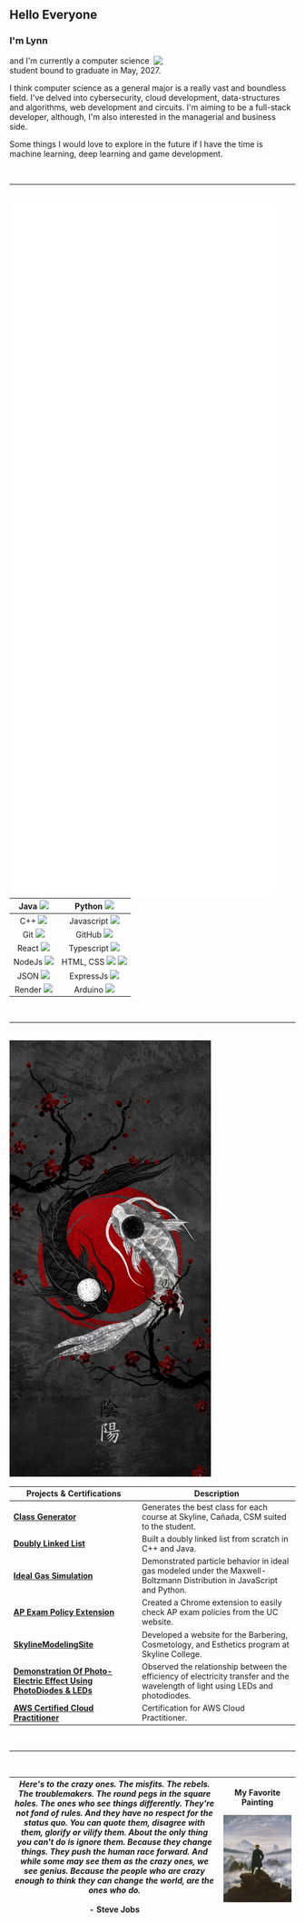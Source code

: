 ## Hello Everyone

### I'm **Lynn** 

<img align= "right" width= "250" src= "https://pa1.narvii.com/6580/8098c6e9207376889eeb0532d9f5a0723c4d73f5_hq.gif"/>

and I'm currently a computer science student bound to graduate in May, 2027. 

I think computer science as a general major is a really vast and boundless field. I've delved into cybersecurity, cloud development,
data-structures and algorithms, web development and circuits. I'm aiming to be a full-stack developer, although, I'm also interested in 
the managerial and business side. 

Some things I would love to explore in the future if I have the time is machine learning, deep learning and
game development.

<br />
<hr />
<br />

<img src="/github-metrics.svg" alt="Metrics" align="left" width="467">

| Java <img src="http://img.shields.io/badge/-Java-F89820?style=flat&logo=java&logoColor=white">  | Python <img src="https://img.shields.io/badge/-Python-lightblue?style=flat&logo=python&logoColor=black">  |
|   :---------------:    |  :---------------:  |  
| C++ <img src="https://img.shields.io/badge/-C++-blue?style=flat&logo=cplusplus&logoColor=white">  |  Javascript <img src="https://img.shields.io/badge/-Javascript-1a1919?style=flat&logo=javascript&logoColor=c9bb1c"> |  
|Git <img src="https://img.shields.io/badge/-Git-black?style=flat-square&logo=git"> | GitHub <img src="https://img.shields.io/badge/-GitHub-black?style=flat-square&logo=github"> | 
| React <img src="https://img.shields.io/badge/-React-404040?style=flat&logo=react&logoColor=lightblue"> | Typescript <img src="https://img.shields.io/badge/-Typescript-6dc9c8?style=flat&logo=typescript&logoColor=white"> | 
| NodeJs <img src="https://img.shields.io/badge/-Nodejs-black?style=flat-square&logo=Node.js"> | HTML, CSS <img src="https://img.shields.io/badge/-HTML5-db5807?style=flat&logo=html5&logoColor=adacac"> <img src="https://img.shields.io/badge/-CSS-bdbdbd?style=flat&logo=css3&logoColor=086382"> | 
| JSON <img src="https://img.shields.io/badge/-JSON-black?style=flat-square&logo=json">  | ExpressJs <img src="https://img.shields.io/badge/-Express-black?style=flat-square&logo=expressjs"> | 
| Render <img src="https://img.shields.io/badge/-Render-black?style=flat-square&logo=render"> | Arduino <img src="https://img.shields.io/badge/-Arduino-black?style=flat-square&logo=arduino">  | 

<br />
<hr />
<br />

<img src="/img.jpg" alt="Fish" width="355">

| **Projects & Certifications**                                                                                                                | **Description**                                                                                                                                                      |
|----------------------------------------------------------------------------------------------------------------------------|----------------------------------------------------------------------------------------------------------------------------------------------------------------------|
| [**Class Generator**](https://github.com/loofsan/Coding-Projects/tree/master/ClassGenerator-master)                         | Generates the best class for each course at Skyline, Cañada, CSM suited to the student.                                                                               |
| [**Doubly Linked List**](https://github.com/loofsan/Coding-Projects/tree/master/DoublyLinkedList-main)                      | Built a doubly linked list from scratch in C++ and Java.                                                                                                             |
| [**Ideal Gas Simulation**](https://lynnparticles.onrender.com/)                       | Demonstrated particle behavior in ideal gas modeled under the Maxwell-Boltzmann Distribution in JavaScript and Python.                                                |
| [**AP Exam Policy Extension**](https://chromewebstore.google.com/detail/uc-ap-exam-policy-checker/lhmkeccgiphdegpelmommddcdlnpoaee?hl=en-US&utm_source=ext_sidebar) | Created a Chrome extension to easily check AP exam policies from the UC website.                                                                                     |
| [**SkylineModelingSite**](https://skylinemodelingbookingsite.onrender.com/)                                                 | Developed a website for the Barbering, Cosmetology, and Esthetics program at Skyline College.                                                                         |
| [**Demonstration Of Photo-Electric Effect Using PhotoDiodes & LEDs**](https://sites.google.com/my.smccd.edu/group11projectportfolio/home) | Observed the relationship between the efficiency of electricity transfer and the wavelength of light using LEDs and photodiodes.                                      |
| [**AWS Certified Cloud Practitioner**](https://www.credly.com/badges/162db95a-cc67-416f-855d-a27b10d3b19e)                   | Certification for AWS Cloud Practitioner.                                                                                                                            |
<br />
<hr />
<br />

| *Here's to the crazy ones. The misfits. The rebels. The troublemakers. The round pegs in the square holes. The ones who see things differently. They're not fond of rules. And they have no respect for the status quo. You can quote them, disagree with them, glorify or vilify them. About the only thing you can't do is ignore them. Because they change things. They push the human race forward. And while some may see them as the crazy ones, we see genius. Because the people who are crazy enough to think they can change the world, are the ones who do.* <br /> <br />  - Steve Jobs| <p>My Favorite Painting</p> <img src="/img1.jpeg" alt="Painting, Wanderer Above The Sea Of Fogs" width="1000"/>&nbsp; |
|   :---:    |  :---:  | 


<!--
**loofsan/loofsan** is a ✨ _special_ ✨ repository because its `README.md` (this file) appears on your GitHub profile.

Here are some ideas to get you started:

- 🔭 I’m currently working on ...
- 🌱 I’m currently learning ...
- 👯 I’m looking to collaborate on ...
- 🤔 I’m looking for help with ...
- 💬 Ask me about ...
- 📫 How to reach me: ...
- 😄 Pronouns: ...
- ⚡ Fun fact: ...
-->
